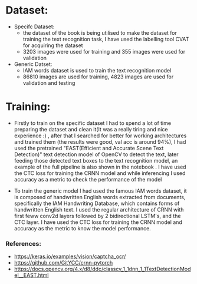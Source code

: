 # Dataset:
- Specifc Dataset:
    - the dataset of the book is being utilised to make the dataset for training the text recognition task, I have used the labelling tool CVAT for acquiring the dataset
    - 3203 images were used for training and 355 images were used for validation
- Generic Datset:
    - IAM words dataset is used to train the text recognition model
    - 86810 images are used for training, 4823 images are used for validation and testing


# Training:

- Firstly to train on the specific dataset I had to spend a lot of time preparing the dataset and clean it(It was a really tiring and nice experience :) , after that I searched for better for working architectures and trained them (the results were good, val acc is around 94%), I had used the pretrained "EAST(Efficient and Accurate Scene Text Detection)" text detection model of OpenCV to detect the text, later feeding those detected text boxes to the text recognition model, an example of the full pipeline is also shown in the notebook . I have used the CTC loss for training the CRNN model and while inferencing I used accuracy as a metric to check the performance of the model

- To train the generic model I had used the famous IAM words dataset, it is composed of handwritten English words extracted from documents, specifically the IAM Handwriting Database, which contains forms of handwritten English text. I used the regular architecture of CRNN with first feww conv2d layers followed by 2 bidirectional LSTM's, and the CTC layer. I have used the CTC loss for training the CRNN model and accuracy as the metric to know the model performance.

### References:
- https://keras.io/examples/vision/captcha_ocr/
- https://github.com/GitYCC/crnn-pytorch
- https://docs.opencv.org/4.x/d8/ddc/classcv_1_1dnn_1_1TextDetectionModel__EAST.html
